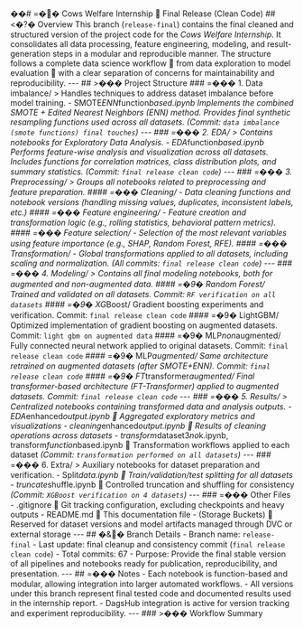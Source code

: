 ��#   =��  C o w s   W e l f a r e   I n t e r n s h i p      F i n a l   R e l e a s e   ( C l e a n   C o d e ) 
 
 
 
 # #   <�?�  O v e r v i e w 
 
 T h i s   b r a n c h   ( ` r e l e a s e - f i n a l ` )   c o n t a i n s   t h e   * * f i n a l   c l e a n e d   a n d   s t r u c t u r e d   v e r s i o n * *   o f   t h e   p r o j e c t   c o d e   f o r   t h e   * C o w s   W e l f a r e   I n t e r n s h i p * .     
 
 I t   c o n s o l i d a t e s   a l l   d a t a   p r o c e s s i n g ,   f e a t u r e   e n g i n e e r i n g ,   m o d e l i n g ,   a n d   r e s u l t - g e n e r a t i o n   s t e p s   i n   a   m o d u l a r   a n d   r e p r o d u c i b l e   m a n n e r .     
 
 
 
 T h e   s t r u c t u r e   f o l l o w s   a   * * c o m p l e t e   d a t a   s c i e n c e   w o r k f l o w * *      f r o m   d a t a   e x p l o r a t i o n   t o   m o d e l   e v a l u a t i o n      w i t h   a   c l e a r   s e p a r a t i o n   o f   c o n c e r n s   f o r   m a i n t a i n a b i l i t y   a n d   r e p r o d u c i b i l i t y . 
 
 
 
 - - - 
 
 
 
 # #   >���  P r o j e c t   S t r u c t u r e 
 
 
 
 # # #   =���  * * 1 .   D a t a   i m b a l a n c e / * * 
 
 >   H a n d l e s   t e c h n i q u e s   t o   a d d r e s s   d a t a s e t   i m b a l a n c e   b e f o r e   m o d e l   t r a i n i n g . 
 
 
 
 -   * * S M O T E _ E N N _ f u n c t i o n _ b a s e d . i p y n b * *     
 
     I m p l e m e n t s   t h e   c o m b i n e d   S M O T E   +   E d i t e d   N e a r e s t   N e i g h b o r s   ( E N N )   m e t h o d .     
 
     P r o v i d e s   f i n a l   s y n t h e t i c   r e s a m p l i n g   f u n c t i o n s   u s e d   a c r o s s   a l l   d a t a s e t s .     
 
     * ( C o m m i t :   ` d a t a   i m b a l a n c e   ( s m o t e   f u n c t i o n s )   f i n a l   t o u c h e s ` ) * 
 
 
 
 - - - 
 
 
 
 # # #   =���  * * 2 .   E D A / * * 
 
 >   C o n t a i n s   n o t e b o o k s   f o r   * * E x p l o r a t o r y   D a t a   A n a l y s i s * * . 
 
 
 
 -   * * E D A _ f u n c t i o n _ b a s e d . i p y n b * *     
 
     P e r f o r m s   f e a t u r e - w i s e   a n a l y s i s   a n d   v i s u a l i z a t i o n   a c r o s s   a l l   d a t a s e t s .     
 
     I n c l u d e s   f u n c t i o n s   f o r   c o r r e l a t i o n   m a t r i c e s ,   c l a s s   d i s t r i b u t i o n   p l o t s ,   a n d   s u m m a r y   s t a t i s t i c s .     
 
     * ( C o m m i t :   ` f i n a l   r e l e a s e   c l e a n   c o d e ` ) * 
 
 
 
 - - - 
 
 
 
 # # #   =���  * * 3 .   P r e p r o c e s s i n g / * * 
 
 >   G r o u p s   a l l   n o t e b o o k s   r e l a t e d   t o   p r e p r o c e s s i n g   a n d   f e a t u r e   p r e p a r a t i o n . 
 
 
 
 # # # #   =���  C l e a n i n g / 
 
 -   D a t a   c l e a n i n g   f u n c t i o n s   a n d   n o t e b o o k   v e r s i o n s   ( h a n d l i n g   m i s s i n g   v a l u e s ,   d u p l i c a t e s ,   i n c o n s i s t e n t   l a b e l s ,   e t c . ) 
 
 
 
 # # # #   =���  F e a t u r e   e n g i n e e r i n g / 
 
 -   F e a t u r e   c r e a t i o n   a n d   t r a n s f o r m a t i o n   l o g i c   ( e . g . ,   r o l l i n g   s t a t i s t i c s ,   b e h a v i o r a l   p a t t e r n   m e t r i c s ) . 
 
 
 
 # # # #   =���  F e a t u r e   s e l e c t i o n / 
 
 -   S e l e c t i o n   o f   t h e   m o s t   r e l e v a n t   v a r i a b l e s   u s i n g   f e a t u r e   i m p o r t a n c e   ( e . g . ,   S H A P ,   R a n d o m   F o r e s t ,   R F E ) . 
 
 
 
 # # # #   =���  T r a n s f o r m a t i o n / 
 
 -   G l o b a l   t r a n s f o r m a t i o n s   a p p l i e d   t o   a l l   d a t a s e t s ,   i n c l u d i n g   s c a l i n g   a n d   n o r m a l i z a t i o n . 
 
 
 
 * ( A l l   c o m m i t s :   ` f i n a l   r e l e a s e   c l e a n   c o d e ` ) * 
 
 
 
 - - - 
 
 
 
 # # #   =���  * * 4 .   M o d e l i n g / * * 
 
 >   C o n t a i n s   a l l   f i n a l   m o d e l i n g   n o t e b o o k s ,   b o t h   f o r   * * a u g m e n t e d * *   a n d   * * n o n - a u g m e n t e d * *   d a t a . 
 
 
 
 # # # #   =�9�  * * R a n d o m   F o r e s t / * * 
 
 T r a i n e d   a n d   v a l i d a t e d   o n   a l l   d a t a s e t s .     
 
 C o m m i t :   ` R F   v e r i f i c a t i o n   o n   a l l   d a t a s e t s ` 
 
 
 
 # # # #   =�9�  * * X G _ B o o s t / * * 
 
 G r a d i e n t   b o o s t i n g   e x p e r i m e n t s   a n d   v e r i f i c a t i o n .     
 
 C o m m i t :   ` f i n a l   r e l e a s e   c l e a n   c o d e ` 
 
 
 
 # # # #   =�9�  * * L i g h t G B M / * * 
 
 O p t i m i z e d   i m p l e m e n t a t i o n   o f   g r a d i e n t   b o o s t i n g   o n   a u g m e n t e d   d a t a s e t s .     
 
 C o m m i t :   ` l i g h t   g b m   o n   a u g m e n t e d   d a t a ` 
 
 
 
 # # # #   =�9�  * * M L P _ n o n _ a u g m e n t e d / * * 
 
 F u l l y   c o n n e c t e d   n e u r a l   n e t w o r k   a p p l i e d   t o   o r i g i n a l   d a t a s e t s .     
 
 C o m m i t :   ` f i n a l   r e l e a s e   c l e a n   c o d e ` 
 
 
 
 # # # #   =�9�  * * M L P _ a u g m e n t e d / * * 
 
 S a m e   a r c h i t e c t u r e   r e t r a i n e d   o n   a u g m e n t e d   d a t a s e t s   ( a f t e r   S M O T E + E N N ) .     
 
 C o m m i t :   ` f i n a l   r e l e a s e   c l e a n   c o d e ` 
 
 
 
 # # # #   =�9�  * * F T _ t r a n s f o r m e r _ a u g m e n t e d / * * 
 
 F i n a l   t r a n s f o r m e r - b a s e d   a r c h i t e c t u r e   ( F T - T r a n s f o r m e r )   a p p l i e d   t o   a u g m e n t e d   d a t a s e t s .     
 
 C o m m i t :   ` f i n a l   r e l e a s e   c l e a n   c o d e ` 
 
 
 
 - - - 
 
 
 
 # # #   =���  * * 5 .   R e s u l t s / * * 
 
 >   C e n t r a l i z e d   n o t e b o o k s   c o n t a i n i n g   t r a n s f o r m e d   d a t a   a n d   a n a l y s i s   o u t p u t s . 
 
 
 
 -   * * E D A _ e n h a n c e d _ o u t p u t . i p y n b * *      A g g r e g a t e d   e x p l o r a t o r y   m e t r i c s   a n d   v i s u a l i z a t i o n s     
 
 -   * * c l e a n i n g _ e n h a n c e d _ o u t p u t . i p y n b * *      R e s u l t s   o f   c l e a n i n g   o p e r a t i o n s   a c r o s s   d a t a s e t s     
 
 -   * * t r a n s f o r m _ d a t a s e t 3 _ n o _ k . i p y n b * * ,   * * t r a n s f o r m _ f u n c t i o n _ b a s e d . i p y n b * *      T r a n s f o r m a t i o n   w o r k f l o w s   a p p l i e d   t o   e a c h   d a t a s e t     
 
 * ( C o m m i t :   ` t r a n s f o r m a t i o n   p e r f o r m e d   o n   a l l   d a t a s e t s ` ) * 
 
 
 
 - - - 
 
 
 
 # # #   =���  * * 6 .   E x t r a / * * 
 
 >   A u x i l i a r y   n o t e b o o k s   f o r   d a t a s e t   p r e p a r a t i o n   a n d   v e r i f i c a t i o n . 
 
 
 
 -   * * S p l i t _ d a t a . i p y n b * *      T r a i n / v a l i d a t i o n / t e s t   s p l i t t i n g   f o r   a l l   d a t a s e t s     
 
 -   * * t r u n c a t e _ s h u f f l e . i p y n b * *      C o n t r o l l e d   t r u n c a t i o n   a n d   s h u f f l i n g   f o r   c o n s i s t e n c y     
 
 * ( C o m m i t :   ` X G B o o s t   v e r i f i c a t i o n   o n   4   d a t a s e t s ` ) * 
 
 
 
 - - - 
 
 
 
 # # #   =���  * * O t h e r   F i l e s * * 
 
 -   * * . g i t i g n o r e * *      G i t   t r a c k i n g   c o n f i g u r a t i o n ,   e x c l u d i n g   c h e c k p o i n t s   a n d   h e a v y   o u t p u t s     
 
 -   * * R E A D M E . m d * *      T h i s   d o c u m e n t a t i o n   f i l e     
 
 -   * * ( S t o r a g e   B u c k e t s ) * *      R e s e r v e d   f o r   d a t a s e t   v e r s i o n s   a n d   m o d e l   a r t i f a c t s   m a n a g e d   t h r o u g h   D V C   o r   e x t e r n a l   s t o r a g e 
 
 
 
 - - - 
 
 
 
 # #   �&�  B r a n c h   D e t a i l s 
 
 -   * * B r a n c h   n a m e : * *   ` r e l e a s e - f i n a l `     
 
 -   * * L a s t   u p d a t e : * *   f i n a l   c l e a n u p   a n d   c o n s i s t e n c y   c o m m i t   ( ` f i n a l   r e l e a s e   c l e a n   c o d e ` )     
 
 -   * * T o t a l   c o m m i t s : * *   6 7     
 
 -   * * P u r p o s e : * *   P r o v i d e   t h e   f i n a l   s t a b l e   v e r s i o n   o f   a l l   p i p e l i n e s   a n d   n o t e b o o k s   r e a d y   f o r   p u b l i c a t i o n ,   r e p r o d u c i b i l i t y ,   a n d   p r e s e n t a t i o n . 
 
 
 
 - - - 
 
 
 
 # #   =���  N o t e s 
 
 -   E a c h   n o t e b o o k   i s   * * f u n c t i o n - b a s e d   a n d   m o d u l a r * * ,   a l l o w i n g   i n t e g r a t i o n   i n t o   l a r g e r   a u t o m a t e d   w o r k f l o w s . 
 
 -   A l l   v e r s i o n s   u n d e r   t h i s   b r a n c h   r e p r e s e n t   * * f i n a l   t e s t e d   c o d e * *   a n d   * * d o c u m e n t e d   r e s u l t s * *   u s e d   i n   t h e   i n t e r n s h i p   r e p o r t . 
 
 -   D a g s H u b   i n t e g r a t i o n   i s   a c t i v e   f o r   v e r s i o n   t r a c k i n g   a n d   e x p e r i m e n t   r e p r o d u c i b i l i t y . 
 
 
 
 - - - 
 
 
 
 # # #   >���  W o r k f l o w   S u m m a r y 
 
 
 
 